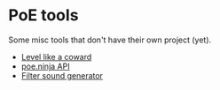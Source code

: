 # PoE tools

Some misc tools that don't have their own project (yet).

- [Level like a coward](level-like-a-coward)
- [poe.ninja API](doc/poe-ninja-api.md)
- [Filter sound generator](filter-sound-generator)
